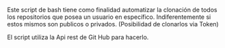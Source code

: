 Este script de bash tiene como finalidad automatizar la clonación de todos los repositorios que posea un usuario en específico. Indiferentemente si estos mismos son publicos o privados. (Posibilidad de clonarlos via Token) 

El script utiliza la Api rest de Git Hub para hacerlo.
